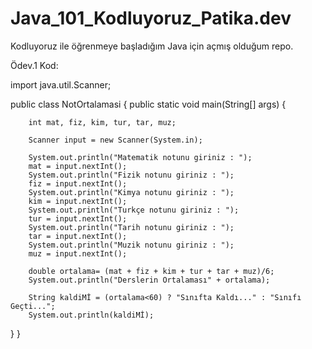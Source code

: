 # Java_101_Kodluyoruz_Patika.dev
Kodluyoruz ile öğrenmeye başladığım Java için açmış olduğum repo.


Ödev.1 Kod:

import java.util.Scanner;

public class NotOrtalamasi {
  public static void main(String[] args) {
  
        int mat, fiz, kim, tur, tar, muz;
    
        Scanner input = new Scanner(System.in);

        System.out.println("Matematik notunu giriniz : ");
        mat = input.nextInt();
        System.out.println("Fizik notunu giriniz : ");
        fiz = input.nextInt();
        System.out.println("Kimya notunu giriniz : ");
        kim = input.nextInt();
        System.out.println("Turkçe notunu giriniz : ");
        tur = input.nextInt();
        System.out.println("Tarih notunu giriniz : ");
        tar = input.nextInt();
        System.out.println("Muzik notunu giriniz : ");
        muz = input.nextInt();

        double ortalama= (mat + fiz + kim + tur + tar + muz)/6; 
        System.out.println("Derslerin Ortalaması" + ortalama);

        String kaldiMİ = (ortalama<60) ? "Sınıfta Kaldı..." : "Sınıfı Geçti...";
        System.out.println(kaldiMİ);
  }
}
